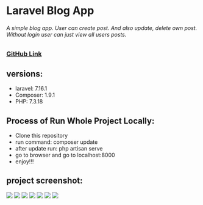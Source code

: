 # Laravel Blog App

###### A simple blog app. User can create post. And also update, delete own post. Without login user can just view all users posts.

### [GitHub Link](https://github.com/MdEstiakAhmed/laravel_blog_app)

## versions:
* laravel: 7.16.1
* Composer: 1.9.1
* PHP: 7.3.18

## Process of Run Whole Project Locally:
* Clone this repository
* run command: composer update
* after update run: php artisan serve
* go to browser and go to localhost:8000
* enjoy!!!


## project screenshot:
![](https://i.ibb.co/Dg8XQzf/index.png)
![](https://i.ibb.co/XpPjcXb/blog.png)
![](https://i.ibb.co/q9SzJvS/post.png)
![](https://i.ibb.co/0QnGJVx/create.png)
![](https://i.ibb.co/w6KL6Qk/dashboard.png)
![](https://i.ibb.co/nmVmjFn/login.png)
![](https://i.ibb.co/2NSTchx/registration.png)